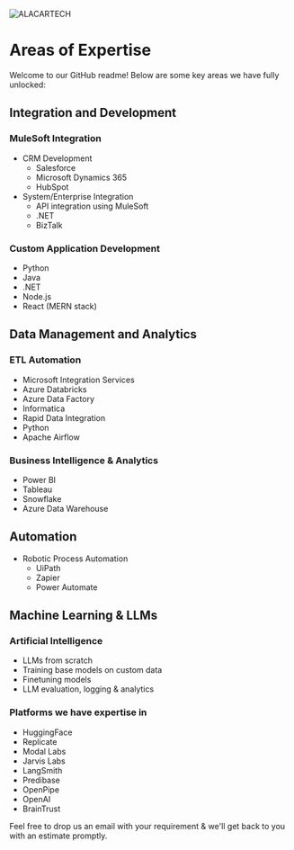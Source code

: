 ![ALACARTECH](https://github.com/Alacartech/.github/assets/93845604/3f054ce3-aa30-46ab-9bb1-de56596aaf32)

# Areas of Expertise

Welcome to our GitHub readme! Below are some key areas we have fully unlocked:

## Integration and Development

### MuleSoft Integration
- CRM Development
  - Salesforce
  - Microsoft Dynamics 365
  - HubSpot
- System/Enterprise Integration
  - API integration using MuleSoft
  - .NET
  - BizTalk

### Custom Application Development
- Python
- Java
- .NET
- Node.js
- React (MERN stack)

## Data Management and Analytics

### ETL Automation
- Microsoft Integration Services
- Azure Databricks
- Azure Data Factory
- Informatica
- Rapid Data Integration
- Python
- Apache Airflow

### Business Intelligence & Analytics
- Power BI
- Tableau
- Snowflake
- Azure Data Warehouse

## Automation

- Robotic Process Automation
  - UiPath
  - Zapier
  - Power Automate

## Machine Learning & LLMs

### Artificial Intelligence
- LLMs from scratch
- Training base models on custom data
- Finetuning models
- LLM evaluation, logging & analytics

### Platforms we have expertise in
- HuggingFace
- Replicate
- Modal Labs
- Jarvis Labs
- LangSmith
- Predibase
- OpenPipe
- OpenAI
- BrainTrust

Feel free to drop us an email with your requirement & we'll get back to you with an estimate promptly.
